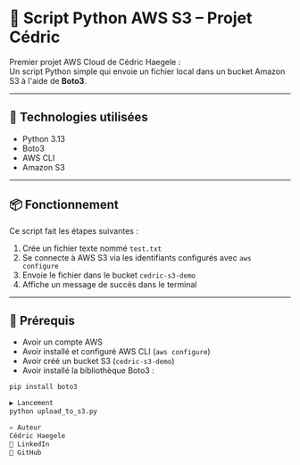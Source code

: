 # 🚀 Script Python AWS S3 – Projet Cédric

Premier projet AWS Cloud de Cédric Haegele :  
Un script Python simple qui envoie un fichier local dans un bucket Amazon S3 à l'aide de **Boto3**.

---

## 🧰 Technologies utilisées

- Python 3.13  
- Boto3  
- AWS CLI  
- Amazon S3

---

## 📦 Fonctionnement

Ce script fait les étapes suivantes :

1. Crée un fichier texte nommé `test.txt`  
2. Se connecte à AWS S3 via les identifiants configurés avec `aws configure`  
3. Envoie le fichier dans le bucket `cedric-s3-demo`  
4. Affiche un message de succès dans le terminal

---

## 🔐 Prérequis

- Avoir un compte AWS
- Avoir installé et configuré AWS CLI (`aws configure`)
- Avoir créé un bucket S3 (`cedric-s3-demo`)
- Avoir installé la bibliothèque Boto3 :

```bash
pip install boto3

▶️ Lancement
python upload_to_s3.py

✍️ Auteur
Cédric Haegele
🔗 LinkedIn
📂 GitHub
